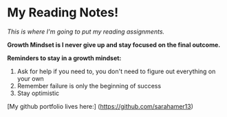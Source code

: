 # My Reading Notes!

*This is where I'm going to put my reading assignments.*

**Growth Mindset is I never give up and stay focused on the final outcome.**

**Reminders to stay in a growth mindset:**
1. Ask for help if you need to, you don't need to figure out everything on your own
2. Remember failure is only the beginning of success
3. Stay optimistic 

[My github portfolio lives here:] (https://github.com/sarahamer13)
